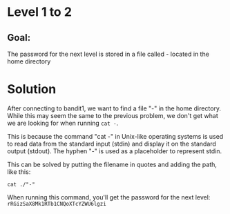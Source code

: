 # Level 1 to 2

## Goal:
The password for the next level is stored in a file called - located in the home directory

# Solution
After connecting to bandit1, we want to find a file "-" in the home directory.
While this may seem the same to the previous problem, we don't get what we are looking for when running `cat -`.


This is because the command "cat -" in Unix-like operating systems is used to read data from the standard input (stdin) and display it on the standard output (stdout). 
The hyphen "-" is used as a placeholder to represent stdin.

This can be solved by putting the filename in quotes and adding the path, like this:

```
cat ./"-"
```

When running this command, you'll get the password for the next level:
`rRGizSaX8Mk1RTb1CNQoXTcYZWU6lgzi`
